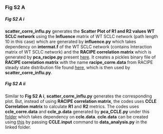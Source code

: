 ### Fig S2 A

##### Fig S2 A i

**scatter_corre_influ.py** generates the **Scatter Plot of R1 and R2 values WT SCLC network** using the **Influence** matrix of WT SCLC network (path length 10 in this case) which are generated by **influence.py** which takes dependency on **intermat.f** of the WT SCLC network (contains Interaction matrix of WT SCLC network) and the **RACIPE correlation matrix** which is generated by **pca_racipe.py** present [here](https://github.com/uday2607/CSB-SCLC/tree/master/Figures/Fig%20S2/Fig%20S2%20A/A%20i/RACIPE). It creates a pickles binary file of **RACIPE correlation matrix** with the name **racipe_corre.data** from RACIPE steady state distribution file found [here](https://drive.google.com/drive/folders/1PKs5vHkXCoJm9Wcg7P4nBPdPrFJCxJ5B?usp=sharing), which is then used by **scatter_corre_influ.py**.

##### Fig S2 A ii

Similar to **Fig S2 A i**, **scatter_corre_influ.py** generates the corresponding plot. But, instead of using **RACIPE correlation matrix**, the codes uses **CCLE Correlation matrix** to calculate **R1** and **R2** metrics. The codes uses **ccle_corre.data** and **ccle_p.data** generated by **pca_CCLE.py** under this [folder](https://github.com/uday2607/CSB-SCLC/tree/master/Figures/Fig%20S2/Fig%20S2%20A/A%20ii/ccle) which takes dependency on **ccle.data**. **ccle.data** can be created using [this](https://github.com/uday2607/CSB-SCLC/blob/master/Additional_Codes/BioData-Analysis/pickle_data.py) by passing **CCLE.input** command to **data_analysis.py** in the linked folder.
